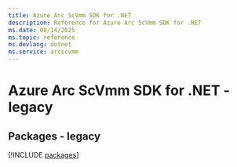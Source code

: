 ```yaml
---
title: Azure Arc ScVmm SDK for .NET
description: Reference for Azure Arc ScVmm SDK for .NET
ms.date: 08/14/2025
ms.topic: reference
ms.devlang: dotnet
ms.service: arcscvmm
---
```

# Azure Arc ScVmm SDK for .NET - legacy
## Packages - legacy
[!INCLUDE [packages](arc-scvmm-index.md)]